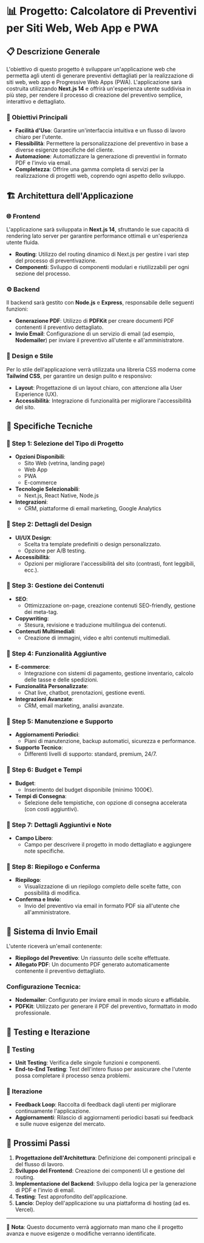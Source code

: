 # 📊 Progetto: Calcolatore di Preventivi per Siti Web, Web App e PWA

## 📋 Descrizione Generale

L'obiettivo di questo progetto è sviluppare un'applicazione web che permetta agli utenti di generare preventivi dettagliati per la realizzazione di siti web, web app e Progressive Web Apps (PWA). L'applicazione sarà costruita utilizzando **Next.js 14** e offrirà un'esperienza utente suddivisa in più step, per rendere il processo di creazione del preventivo semplice, interattivo e dettagliato.

### 🎯 Obiettivi Principali

- **Facilità d'Uso**: Garantire un'interfaccia intuitiva e un flusso di lavoro chiaro per l'utente.
- **Flessibilità**: Permettere la personalizzazione del preventivo in base a diverse esigenze specifiche del cliente.
- **Automazione**: Automatizzare la generazione di preventivi in formato PDF e l'invio via email.
- **Completezza**: Offrire una gamma completa di servizi per la realizzazione di progetti web, coprendo ogni aspetto dello sviluppo.

## 🏗️ Architettura dell'Applicazione

### 🌐 Frontend

L'applicazione sarà sviluppata in **Next.js 14**, sfruttando le sue capacità di rendering lato server per garantire performance ottimali e un'esperienza utente fluida.

- **Routing**: Utilizzo del routing dinamico di Next.js per gestire i vari step del processo di preventivazione.
- **Componenti**: Sviluppo di componenti modulari e riutilizzabili per ogni sezione del processo.

### ⚙️ Backend

Il backend sarà gestito con **Node.js** e **Express**, responsabile delle seguenti funzioni:

- **Generazione PDF**: Utilizzo di **PDFKit** per creare documenti PDF contenenti il preventivo dettagliato.
- **Invio Email**: Configurazione di un servizio di email (ad esempio, **Nodemailer**) per inviare il preventivo all'utente e all'amministratore.

### 🎨 Design e Stile

Per lo stile dell'applicazione verrà utilizzata una libreria CSS moderna come **Tailwind CSS**, per garantire un design pulito e responsivo:

- **Layout**: Progettazione di un layout chiaro, con attenzione alla User Experience (UX).
- **Accessibilità**: Integrazione di funzionalità per migliorare l'accessibilità del sito.

## 📝 Specifiche Tecniche

### 🧩 Step 1: Selezione del Tipo di Progetto

- **Opzioni Disponibili**:
  - Sito Web (vetrina, landing page)
  - Web App
  - PWA
  - E-commerce
- **Tecnologie Selezionabili**:
  - Next.js, React Native, Node.js
- **Integrazioni**:
  - CRM, piattaforme di email marketing, Google Analytics

### 🧩 Step 2: Dettagli del Design

- **UI/UX Design**:
  - Scelta tra template predefiniti o design personalizzato.
  - Opzione per A/B testing.
- **Accessibilità**:
  - Opzioni per migliorare l'accessibilità del sito (contrasti, font leggibili, ecc.).

### 🧩 Step 3: Gestione dei Contenuti

- **SEO**:
  - Ottimizzazione on-page, creazione contenuti SEO-friendly, gestione dei meta-tag.
- **Copywriting**:
  - Stesura, revisione e traduzione multilingua dei contenuti.
- **Contenuti Multimediali**:
  - Creazione di immagini, video e altri contenuti multimediali.

### 🧩 Step 4: Funzionalità Aggiuntive

- **E-commerce**:
  - Integrazione con sistemi di pagamento, gestione inventario, calcolo delle tasse e delle spedizioni.
- **Funzionalità Personalizzate**:
  - Chat live, chatbot, prenotazioni, gestione eventi.
- **Integrazioni Avanzate**:
  - CRM, email marketing, analisi avanzate.

### 🧩 Step 5: Manutenzione e Supporto

- **Aggiornamenti Periodici**:
  - Piani di manutenzione, backup automatici, sicurezza e performance.
- **Supporto Tecnico**:
  - Differenti livelli di supporto: standard, premium, 24/7.

### 🧩 Step 6: Budget e Tempi

- **Budget**:
  - Inserimento del budget disponibile (minimo 1000€).
- **Tempi di Consegna**:
  - Selezione delle tempistiche, con opzione di consegna accelerata (con costi aggiuntivi).

### 🧩 Step 7: Dettagli Aggiuntivi e Note

- **Campo Libero**:
  - Campo per descrivere il progetto in modo dettagliato e aggiungere note specifiche.

### 🧩 Step 8: Riepilogo e Conferma

- **Riepilogo**:
  - Visualizzazione di un riepilogo completo delle scelte fatte, con possibilità di modifica.
- **Conferma e Invio**:
  - Invio del preventivo via email in formato PDF sia all'utente che all'amministratore.

## 📧 Sistema di Invio Email

L'utente riceverà un'email contenente:

- **Riepilogo del Preventivo**: Un riassunto delle scelte effettuate.
- **Allegato PDF**: Un documento PDF generato automaticamente contenente il preventivo dettagliato.

### Configurazione Tecnica:

- **Nodemailer**: Configurato per inviare email in modo sicuro e affidabile.
- **PDFKit**: Utilizzato per generare il PDF del preventivo, formattato in modo professionale.

## 🧪 Testing e Iterazione

### 🧱 Testing

- **Unit Testing**: Verifica delle singole funzioni e componenti.
- **End-to-End Testing**: Test dell'intero flusso per assicurare che l'utente possa completare il processo senza problemi.

### 🔄 Iterazione

- **Feedback Loop**: Raccolta di feedback dagli utenti per migliorare continuamente l'applicazione.
- **Aggiornamenti**: Rilascio di aggiornamenti periodici basati sui feedback e sulle nuove esigenze del mercato.

## 🚀 Prossimi Passi

1. **Progettazione dell'Architettura**: Definizione dei componenti principali e del flusso di lavoro.
2. **Sviluppo del Frontend**: Creazione dei componenti UI e gestione del routing.
3. **Implementazione del Backend**: Sviluppo della logica per la generazione di PDF e l'invio di email.
4. **Testing**: Test approfondito dell'applicazione.
5. **Lancio**: Deploy dell'applicazione su una piattaforma di hosting (ad es. Vercel).

---

📝 **Nota**: Questo documento verrà aggiornato man mano che il progetto avanza e nuove esigenze o modifiche verranno identificate.
